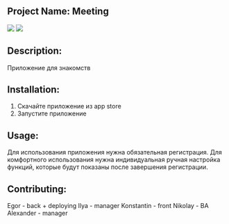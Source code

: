## Project Name: Meeting
<img src='https://bettercodehub.com/edge/badge/SamirWardak/lab6in?branch=master'>
<img src='https://app.travis-ci.com/SamirWardak/lab6in.svg?branch=master&status=passed'>

## Description: 
Приложение для знакомств

## Installation:
1. Скачайте приложение из app store
2. Запустите приложение

## Usage:
Для использования приложения нужна обязательная регистрация.
Для комфортного использования нужна индивидуальная ручная настройка функций, которые будут показаны после завершения регистрации.

## Contributing: 
Egor - back + deploying
Ilya - manager
Konstantin - front
Nikolay - BA
Alexander - manager
